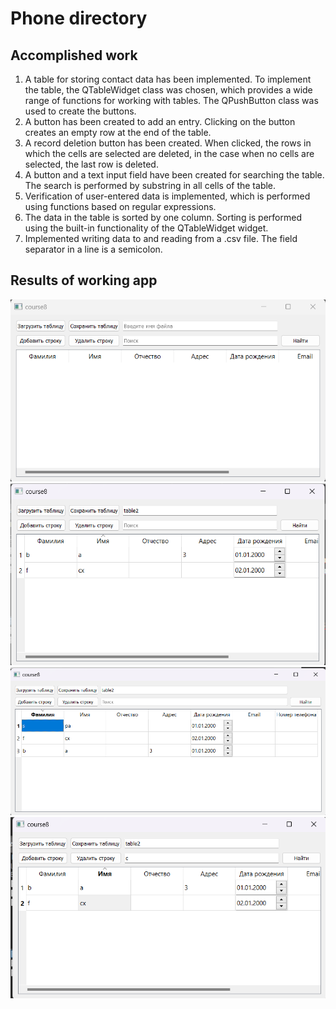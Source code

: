 # Phone directory
## Accomplished work
1. A table for storing contact data has been implemented. To implement the table, the QTableWidget class was chosen, which provides a wide range of functions for working with tables. The QPushButton class was used to create the buttons.
2. A button has been created to add an entry. Clicking on the button creates an empty row at the end of the table.
3. A record deletion button has been created. When clicked, the rows in which the cells are selected are deleted, in the case when no cells are selected, the last row is deleted.
4. A button and a text input field have been created for searching the table. The search is performed by substring in all cells of the table.
5. Verification of user-entered data is implemented, which is performed using functions based on regular expressions.
6. The data in the table is sorted by one column. Sorting is performed using the built-in functionality of the QTableWidget widget.
7. Implemented writing data to and reading from a .csv file. The field separator in a line is a semicolon.
## Results of working app

![Pic. 1](https://github.com/StanleyStanMarsh/phone-directory/blob/main/pictures/pic1.png)
![Pic. 5](https://github.com/StanleyStanMarsh/phone-directory/blob/main/pictures/pic5.png)
![Pic. 6](https://github.com/StanleyStanMarsh/phone-directory/blob/main/pictures/pic6.png)
![Pic. 7](https://github.com/StanleyStanMarsh/phone-directory/blob/main/pictures/pic7.png)
